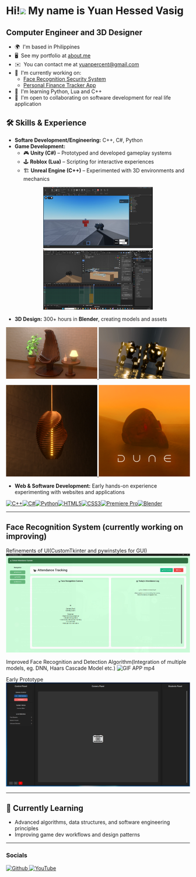 Hi!![](https://user-images.githubusercontent.com/18350557/176309783-0785949b-9127-417c-8b55-ab5a4333674e.gif) My name is Yuan Hessed Vasig
=========================================================================================================================================

Computer Engineer and 3D Designer
---------------------------------

* 🌍  I'm based in Philippines
* 🖥️  See my portfolio at [about.me](http://about.me/yuandigitals)
* ✉️  You can contact me at [yuanpercent@gmail.com](mailto:yuanpercent@gmail.com)
* 🚀  I'm currently working on:
  * [Face Recognition Security System](https://github.com/Yuan-Hessed-Vasig/My-Python-Auth-Face-App)
  * [Personal Finance Tracker App](https://github.com/Yuan-Hessed-Vasig/Money-Rider-App)
* 🧠  I'm learning Python, Lua and C++
* 🤝  I'm open to collaborating on software development for real life application

## 🛠️ Skills & Experience  
- **Softare Development/Engineering:** C++, C#, Python  
- **Game Development:**  
  - 🎮 **Unity (C#)** – Prototyped and developed gameplay systems  
  - 🕹 **Roblox (Lua)** – Scripting for interactive experiences  
  - 🏗 **Unreal Engine (C++)** – Experimented with 3D environments and mechanics
 
<p align="center">
  <a href="">
    <img src="https://github.com/Yuan-Hessed-Vasig/Yuan-Hessed-Vasig/blob/main/game_dev1.png" width="300" />
  </a>
  <a href="">
    <img src="https://github.com/Yuan-Hessed-Vasig/Yuan-Hessed-Vasig/blob/main/game_dev2.png" width="300" />
  </a>
</p>
  
- **3D Design:** 300+ hours in **Blender**, creating models and assets

<p align="center">
  <a href="https://www.artstation.com/artwork/DLoG6R">
    <img src="https://github.com/Yuan-Hessed-Vasig/Yuan-Hessed-Vasig/blob/main/parametric_chair1.jpg" width="250" />
  </a>
  <a href="https://www.artstation.com/artwork/DLoG6R">
    <img src="https://github.com/Yuan-Hessed-Vasig/Yuan-Hessed-Vasig/blob/main/mech1.jpg" width="250" />
  </a>
</p>

<p align="center">
  <a href="https://www.artstation.com/artwork/DLoG6R">
    <img src="https://github.com/Yuan-Hessed-Vasig/Yuan-Hessed-Vasig/blob/main/parametric_lamp1.jpg" width="250" />
  </a>
  <a href="https://www.artstation.com/artwork/DLoG6R">
    <img src="https://github.com/Yuan-Hessed-Vasig/Yuan-Hessed-Vasig/blob/main/dune1.png" width="250" />
  </a>
</p>


- **Web & Software Development:** Early hands-on experience experimenting with websites and applications  


<p align="left">
<a href="https://docs.microsoft.com/en-us/cpp/?view=msvc-170" target="_blank" rel="noreferrer"><img src="https://raw.githubusercontent.com/danielcranney/readme-generator/main/public/icons/skills/cplusplus-colored.svg" width="36" height="36" alt="C++" title="C++"/></a><a href="https://docs.microsoft.com/en-us/dotnet/csharp/" target="_blank" rel="noreferrer"><img src="https://raw.githubusercontent.com/danielcranney/readme-generator/main/public/icons/skills/csharp-colored.svg" width="36" height="36" alt="C#" title="C#"/></a><a href="https://www.python.org/" target="_blank" rel="noreferrer"><img src="https://raw.githubusercontent.com/danielcranney/readme-generator/main/public/icons/skills/python-colored.svg" width="36" height="36" alt="Python" title="Python"/></a><a href="https://developer.mozilla.org/en-US/docs/Glossary/HTML5" target="_blank" rel="noreferrer"><img src="https://raw.githubusercontent.com/danielcranney/readme-generator/main/public/icons/skills/html5-colored.svg" width="36" height="36" alt="HTML5" title="HTML5"/></a><a href="https://www.w3.org/TR/CSS/#css" target="_blank" rel="noreferrer"><img src="https://raw.githubusercontent.com/danielcranney/readme-generator/main/public/icons/skills/css3-colored.svg" width="36" height="36" alt="CSS3" title="CSS3"/></a><a href="https://www.adobe.com/uk/products/premiere.html" target="_blank" rel="noreferrer"><img src="https://raw.githubusercontent.com/danielcranney/readme-generator/main/public/icons/skills/premierepro-colored.svg" width="36" height="36" alt="Premiere Pro" title="Premiere Pro"/></a><a href="https://www.blender.org/" target="_blank" rel="noreferrer"><img src="https://raw.githubusercontent.com/danielcranney/readme-generator/main/public/icons/skills/blender-colored.svg" width="36" height="36" alt="Blender" title="Blender"/></a>
</p>

---------------------------------
## Face Recognition System (currently working on improving)

Refinements of UI(CustomTkinter and pywinstyles for GUI)
 <a href="">
    <img src="https://github.com/Yuan-Hessed-Vasig/Yuan-Hessed-Vasig/blob/main/Attendance%20Page.png" />
</a>

Improved Face Recognition and Detection Algorithm(Integration of multiple models, eg. DNN, Haars Cascade Model etc.)
![GIF APP mp4](https://github.com/user-attachments/assets/cf23bfbf-c010-4964-bca0-ab8471d76f3d)

Early Prototype
 <a href="">
    <img src="https://github.com/Yuan-Hessed-Vasig/Yuan-Hessed-Vasig/blob/main/face_recognition_ui.png" />
</a>

---------------------------------


## 🌱 Currently Learning  
- Advanced algorithms, data structures, and software engineering principles  
- Improving game dev workflows and design patterns  

---------------------------------

### Socials

<p align="left"> <a href="https://www.github.com/Yuan-Hessed-Vasig" target="_blank" rel="noreferrer"> <picture> <source media="(prefers-color-scheme: dark)" srcset="https://raw.githubusercontent.com/danielcranney/readme-generator/main/public/icons/socials/github-dark.svg" /> <source media="(prefers-color-scheme: light)" srcset="https://raw.githubusercontent.com/danielcranney/readme-generator/main/public/icons/socials/github.svg" /> <img src="https://raw.githubusercontent.com/danielcranney/readme-generator/main/public/icons/socials/github.svg" width="32" height="32" alt="Github" title="Github" /> </picture> </a> <a href="https://www.youtube.com/@xsflickz420" target="_blank" rel="noreferrer"> <picture> <source media="(prefers-color-scheme: dark)" srcset="https://raw.githubusercontent.com/danielcranney/readme-generator/main/public/icons/socials/youtube-dark.svg" /> <source media="(prefers-color-scheme: light)" srcset="https://raw.githubusercontent.com/danielcranney/readme-generator/main/public/icons/socials/youtube.svg" /> <img src="https://raw.githubusercontent.com/danielcranney/readme-generator/main/public/icons/socials/youtube.svg" width="32" height="32" alt="YouTube" title="YouTube" /> </picture> </a></p>
